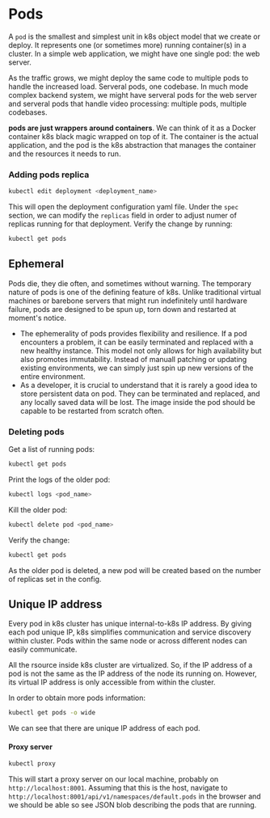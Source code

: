 # Pods

A `pod` is the smallest and simplest unit in k8s object model that we create or
deploy. It represents one (or sometimes more) running container(s) in a cluster.
In a simple web application, we might have one single pod: the web server.

As the traffic grows, we might deploy the same code to multiple pods to handle
the increased load. Serveral pods, one codebase. In much mode complex backend
system, we might have serveral pods for the web server and serveral pods that
handle video processing: multiple pods, multiple codebases.

**pods are just wrappers around containers**. We can think of it as a Docker
container k8s black magic wrapped on top of it. The container is the actual
application, and the pod is the k8s abstraction that manages the container and
the resources it needs to run.

### Adding pods replica

```bash
kubectl edit deployment <deployment_name>
```

This will open the deployment configuration yaml file. Under the `spec` section,
we can modify the `replicas` field in order to adjust numer of replicas running
for that deployment. Verify the change by running:

```bash
kubectl get pods
```

## Ephemeral

Pods die, they die often, and sometimes without warning. The temporary nature of
pods is one of the defining feature of k8s. Unlike traditional virtual machines
or barebone servers that might run indefinitely until hardware failure, pods are
designed to be spun up, torn down and restarted at moment's notice.
- The ephemerality of pods provides flexibility and resilience. If a pod
  encounters a problem, it can be easily terminated and replaced with a new
  healthy instance. This model not only allows for high availability but also
  promotes immutability. Instead of manuall patching or updating existing
  environments, we can simply just spin up new versions of the entire
  environment.
- As a developer, it is crucial to understand that it is rarely a good idea to
  store persistent data on pod. They can be terminated and replaced, and any
  locally saved data will be lost. The image inside the pod should be capable to
  be restarted from scratch often.

### Deleting pods

Get a list of running pods:

```bash
kubectl get pods
```

Print the logs of the older pod:

```bash
kubectl logs <pod_name>
```

Kill the older pod:

```bash
kubectl delete pod <pod_name>
```

Verify the change:

```bash
kubectl get pods
```

As the older pod is deleted, a new pod will be created based on the number of
replicas set in the config.


## Unique IP address

Every pod in k8s cluster has unique internal-to-k8s IP address. By giving each
pod unique IP, k8s simplifies communication and service discovery within
cluster. Pods within the same node or across different nodes can easily
communicate.

All the rsource inside k8s cluster are virtualized. So, if the IP address of a
pod is not the same as the IP address of the node its running on. However, its
virtual IP address is only accessible from within the cluster.

In order to obtain more pods information:

```bash
kubectl get pods -o wide
```

We can see that there are unique IP address of each pod.

#### Proxy server

```bash
kubectl proxy
```

This will start a proxy server on our local machine, probably on
`http://localhost:8001`. Assuming that this is the host, navigate to
`http://localhost:8001/api/v1/namespaces/default.pods` in the browser and we
should be able so see JSON blob describing the pods that are running.
